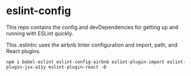 # eslint-config

This repo contains the config and devDependencies for getting up and running with ESLint quickly.

This .eslintrc uses the airbnb linter configuration and import, path, and React plugins.

`npm i babel-eslint eslint-config-airbnb eslint-plugin-import eslint-plugin-jsx-a11y eslint-plugin-react -D`  
